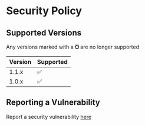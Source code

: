 # Security Policy

## Supported Versions
Any versions marked with a ❎ are no longer supported

| Version | Supported          |
| ------- | ------------------ |
| 1.1.x   | :white_check_mark: |
| 1.0.x   | :white_check_mark: |

## Reporting a Vulnerability
Report a security vulnerability [here](https://discord.gg/ibl)
